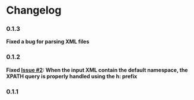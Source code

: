# Changelog
### 0.1.3 ###
**Fixed a bug for parsing XML files**

### 0.1.2 ###
**Fixed [Issue #2](https://code.google.com/p/ncx-generator/issues/detail?id=#2): When the input XML contain the default namespace, the XPATH query is properly handled using the h: prefix**

### 0.1.1 ###

